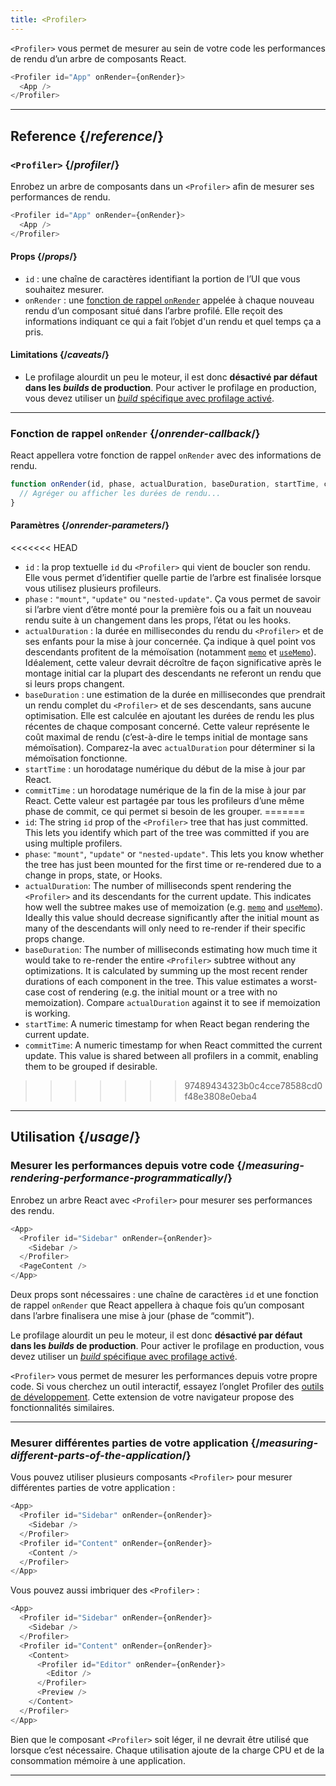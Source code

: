 ```yaml
---
title: <Profiler>
---
```


<Intro>

`<Profiler>` vous permet de mesurer au sein de votre code les performances de rendu d’un arbre de composants React.

```js
<Profiler id="App" onRender={onRender}>
  <App />
</Profiler>
```

</Intro>

<InlineToc />

---

## Reference {/*reference*/}

### `<Profiler>` {/*profiler*/}

Enrobez un arbre de composants dans un `<Profiler>` afin de mesurer ses performances de rendu.

```js
<Profiler id="App" onRender={onRender}>
  <App />
</Profiler>
```

#### Props {/*props*/}

* `id` : une chaîne de caractères identifiant la portion de l’UI que vous souhaitez mesurer.
* `onRender` : une [fonction de rappel `onRender`](#onrender-callback) appelée à chaque nouveau rendu d’un composant situé dans l’arbre profilé. Elle reçoit des informations indiquant ce qui a fait l’objet d'un rendu et quel temps ça a pris.

#### Limitations {/*caveats*/}

* Le profilage alourdit un peu le moteur, il est donc **désactivé par défaut dans les *builds* de production**. Pour activer le profilage en production, vous devez utiliser un [*build* spécifique avec profilage activé](https://fb.me/react-profiling).

---

### Fonction de rappel `onRender` {/*onrender-callback*/}

React appellera votre fonction de rappel `onRender` avec des informations de rendu.

```js
function onRender(id, phase, actualDuration, baseDuration, startTime, commitTime) {
  // Agréger ou afficher les durées de rendu...
}
```

#### Paramètres {/*onrender-parameters*/}

<<<<<<< HEAD
* `id` : la prop textuelle `id` du `<Profiler>` qui vient de boucler son rendu. Elle vous permet d’identifier quelle partie de l’arbre est finalisée lorsque vous utilisez plusieurs profileurs.
* `phase` : `"mount"`, `"update"` ou `"nested-update"`. Ça vous permet de savoir si l’arbre vient d’être monté pour la première fois ou a fait un nouveau rendu suite à un changement dans les props, l’état ou les hooks.
* `actualDuration` : la durée en millisecondes du rendu du `<Profiler>` et de ses enfants pour la mise à jour concernée. Ça indique à quel point vos descendants profitent de la mémoïsation (notamment [`memo`](/reference/react/memo) et [`useMemo`](/reference/react/useMemo)). Idéalement, cette valeur devrait décroître de façon significative après le montage initial car la plupart des descendants ne referont un rendu que si leurs props changent.
* `baseDuration` : une estimation de la durée en millisecondes que prendrait un rendu complet du `<Profiler>` et de ses descendants, sans aucune optimisation. Elle est calculée en ajoutant les durées de rendu les plus récentes de chaque composant concerné. Cette valeur représente le coût maximal de rendu (c’est-à-dire le temps initial de montage sans mémoïsation). Comparez-la avec `actualDuration` pour déterminer si la mémoïsation fonctionne.
* `startTime` : un horodatage numérique du début de la mise à jour par React.
* `commitTime` : un horodatage numérique de la fin de la mise à jour par React. Cette valeur est partagée par tous les profileurs d’une même phase de commit, ce qui permet si besoin de les grouper.
=======
* `id`: The string `id` prop of the `<Profiler>` tree that has just committed. This lets you identify which part of the tree was committed if you are using multiple profilers.
* `phase`: `"mount"`, `"update"` or `"nested-update"`. This lets you know whether the tree has just been mounted for the first time or re-rendered due to a change in props, state, or Hooks.
* `actualDuration`: The number of milliseconds spent rendering the `<Profiler>` and its descendants for the current update. This indicates how well the subtree makes use of memoization (e.g. [`memo`](/reference/react/memo) and [`useMemo`](/reference/react/useMemo)). Ideally this value should decrease significantly after the initial mount as many of the descendants will only need to re-render if their specific props change.
* `baseDuration`: The number of milliseconds estimating how much time it would take to re-render the entire `<Profiler>` subtree without any optimizations. It is calculated by summing up the most recent render durations of each component in the tree. This value estimates a worst-case cost of rendering (e.g. the initial mount or a tree with no memoization). Compare `actualDuration` against it to see if memoization is working.
* `startTime`: A numeric timestamp for when React began rendering the current update.
* `commitTime`: A numeric timestamp for when React committed the current update. This value is shared between all profilers in a commit, enabling them to be grouped if desirable.
>>>>>>> 97489434323b0c4cce78588cd0f48e3808e0eba4

---

## Utilisation {/*usage*/}

### Mesurer les performances depuis votre code {/*measuring-rendering-performance-programmatically*/}

Enrobez un arbre React avec `<Profiler>` pour mesurer ses performances des rendu.

```js {2,4}
<App>
  <Profiler id="Sidebar" onRender={onRender}>
    <Sidebar />
  </Profiler>
  <PageContent />
</App>
```

Deux props sont nécessaires : une chaîne de caractères `id` et une fonction de rappel `onRender` que React appellera à chaque fois qu’un composant dans l’arbre finalisera une mise à jour (phase de “commit”).

<Pitfall>

Le profilage alourdit un peu le moteur, il est donc **désactivé par défaut dans les *builds* de production**. Pour activer le profilage en production, vous devez utiliser un [*build* spécifique avec profilage activé](https://fb.me/react-profiling).

</Pitfall>

<Note>

`<Profiler>` vous permet de mesurer les performances depuis votre propre code. Si vous cherchez un outil interactif, essayez l’onglet Profiler des [outils de développement](/learn/react-developer-tools). Cette extension de votre navigateur propose des fonctionnalités similaires.

</Note>

---

### Mesurer différentes parties de votre application {/*measuring-different-parts-of-the-application*/}

Vous pouvez utiliser plusieurs composants `<Profiler>` pour mesurer différentes parties de votre application :

```js {5,7}
<App>
  <Profiler id="Sidebar" onRender={onRender}>
    <Sidebar />
  </Profiler>
  <Profiler id="Content" onRender={onRender}>
    <Content />
  </Profiler>
</App>
```

Vous pouvez aussi imbriquer des `<Profiler>` :

```js {5,7,9,12}
<App>
  <Profiler id="Sidebar" onRender={onRender}>
    <Sidebar />
  </Profiler>
  <Profiler id="Content" onRender={onRender}>
    <Content>
      <Profiler id="Editor" onRender={onRender}>
        <Editor />
      </Profiler>
      <Preview />
    </Content>
  </Profiler>
</App>
```

Bien que le composant `<Profiler>` soit léger, il ne devrait être utilisé que lorsque c’est nécessaire. Chaque utilisation ajoute de la charge CPU et de la consommation mémoire à une application.

---
